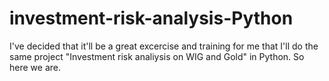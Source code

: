 # investment-risk-analysis-Python
I've decided that it'll be a great excercise and training for me that I'll do the same project "Investment risk analiysis on WIG and Gold" in Python. So here we are.
